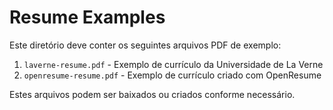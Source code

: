 # Resume Examples

Este diretório deve conter os seguintes arquivos PDF de exemplo:

1. `laverne-resume.pdf` - Exemplo de currículo da Universidade de La Verne
2. `openresume-resume.pdf` - Exemplo de currículo criado com OpenResume

Estes arquivos podem ser baixados ou criados conforme necessário.

